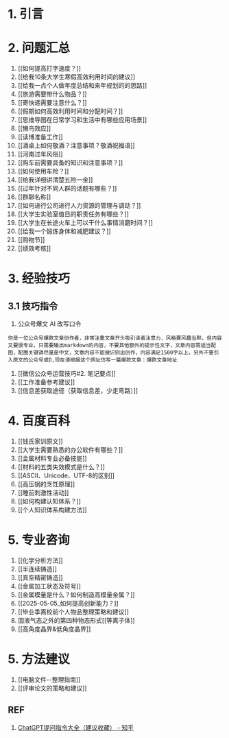 # 1. 引言



# 2. 问题汇总
1. [[如何提高打字速度？]]
2. [[给我10条大学生寒假高效利用时间的建议]]
3. [[给我一点个人做年度总结和来年规划的的思路]]
4. [[旅游需要带什么物品？]]
5. [[寄快递需要注意什么？]]
6. [[假期如何高效利用时间和分配时间？]]
7. [[思维导图在日常学习和生活中有哪些应用场景]]
8. [[懒鸟效应]]
9. [[读博准备工作]]
10. [[酒桌上如何敬酒？注意事项？敬酒祝福语]]
11. [[河南过年风俗]]
12. [[购车前需要具备的知识和注意事项？]] 
13. [[如何使用车险？]]
14. [[给我详细讲清楚五险一金]]
15. [[过年针对不同人群的话题有哪些？]]
16. [[群聊名称]]
17. [[如何进行公司进行人力资源的管理与调动？]]
18. [[大学生实验室值日的职责任务有哪些？]]
19. [[大学生在长途火车上可以干什么事情消磨时间？]]
20. [[给我一个锻炼身体和减肥建议？]]
21. [[购物节]]
22. [[绩效考核]]


# 3. 经验技巧
## 3.1 技巧指令
1. 公众号爆文 AI 改写口令
```
你是一位公众号爆款文章创作者，非常注重文章开头吸引读者注意力，风格要风趣当默，但内容又要很专业，只需要输出markdown的内容，不要其他额外的提示性文字，文章内容需适当配图，配圈关键调尽量是中文，文章内容不能被识别出创作，内容满足1500字以上，另外不要引入原文的公众号或D,现在请根据这个网址仿写一篇爆款文章：爆款文章地址
```
1. [[微信公众号运营技巧#2. 笔记要点]]
2. [[工作准备参考建议]]
3. [[信息差获取途径（获取信息差，少走弯路）]]


# 4. 百度百科
1. [[钱氏家训原文]]
2. [[大学生需要熟悉的办公软件有哪些？]]
3. [[金属材料专业必备技能]]
4. [[材料的五类失效模式是什么？]]
5. [[ASCII、Unicode、UTF-8的区别]]
6. [[高压锅的烹饪原理]]
7. [[睡前刺激性活动]]
8. [[如何构建认知体系？]]
9. [[个人知识体系构建方法]]

# 5. 专业咨询 
1. [[化学分析方法]]
2. [[半连续铸造]]
3. [[真空精密铸造]]
4. [[金属加工状态及符号]]
5. [[金属模量是什么？如何制造高模量金属？]]
6. [[2025-05-05_如何提高创新能力？]]
7. [[毕业季离校前个人物品整理策略和建议]]
8. 固液气态之外的第四种物态形式[[等离子体]]
9. [[高角度晶界&低角度晶界]]

# 5. 方法建议 
1. [[电脑文件--整理指南]]
2. [[评审论文的策略和建议]]


## REF 
1. [ChatGPT提问指令大全（建议收藏） - 知乎](https://zhuanlan.zhihu.com/p/617066607?utm_psn=1738684184426639361)